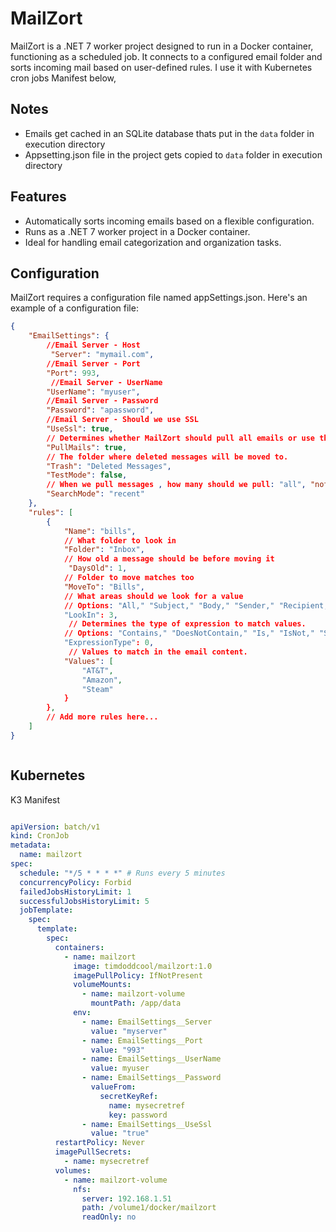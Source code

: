 # MailZort

MailZort is a .NET 7 worker project designed to run in a Docker container, functioning as a scheduled job. It connects to a configured email folder and sorts incoming mail based on user-defined rules. I use it with Kubernetes cron jobs Manifest below,

## Notes
- Emails get cached in an SQLite database thats put in the `data` folder in execution directory
- Appsetting.json file in the project gets copied to `data` folder in execution directory

## Features

- Automatically sorts incoming emails based on a flexible configuration.
- Runs as a .NET 7 worker project in a Docker container.
- Ideal for handling email categorization and organization tasks.


## Configuration

MailZort requires a configuration file named appSettings.json. Here's an example of a configuration file:

``` json
{
    "EmailSettings": {
        //Email Server - Host
         "Server": "mymail.com",
        //Email Server - Port
        "Port": 993,
         //Email Server - UserName
        "UserName": "myuser",
        //Email Server - Password
        "Password": "apassword",
        //Email Server - Should we use SSL
        "UseSsl": true,
        // Determines whether MailZort should pull all emails or use the email cache
        "PullMails": true,
        // The folder where deleted messages will be moved to.
        "Trash": "Deleted Messages",
        "TestMode": false,
        // When we pull messages , how many should we pull: "all", "not-seen", "recent"
        "SearchMode": "recent"
    },
    "rules": [
        {
            "Name": "bills",
            // What folder to look in
            "Folder": "Inbox",
            // How old a message should be before moving it
             "DaysOld": 1,
            // Folder to move matches too
            "MoveTo": "Bills",
            // What areas should we look for a value
            // Options: "All," "Subject," "Body," "Sender," "Recipient," "SenderEmail"
            "LookIn": 3,
             // Determines the type of expression to match values.
            // Options: "Contains," "DoesNotContain," "Is," "IsNot," "StartsWith," "EndsWith," "MatchesRegex," "DoesNotMatchRegex"
            "ExpressionType": 0,
             // Values to match in the email content.
            "Values": [
                "AT&T",
                "Amazon",
                "Steam"
            }
        },
        // Add more rules here...
    ]
}



```

## Kubernetes

K3 Manifest
``` yaml

apiVersion: batch/v1
kind: CronJob
metadata:
  name: mailzort
spec:
  schedule: "*/5 * * * *" # Runs every 5 minutes
  concurrencyPolicy: Forbid
  failedJobsHistoryLimit: 1
  successfulJobsHistoryLimit: 5
  jobTemplate:
    spec:
      template:
        spec:
          containers:
            - name: mailzort
              image: timdoddcool/mailzort:1.0
              imagePullPolicy: IfNotPresent
              volumeMounts:
                - name: mailzort-volume
                  mountPath: /app/data
              env:
                - name: EmailSettings__Server
                  value: "myserver"
                - name: EmailSettings__Port
                  value: "993"
                - name: EmailSettings__UserName
                  value: myuser
                - name: EmailSettings__Password
                  valueFrom:
                    secretKeyRef:
                      name: mysecretref
                      key: password
                - name: EmailSettings__UseSsl
                  value: "true"
          restartPolicy: Never
          imagePullSecrets:
            - name: mysecretref
          volumes:
            - name: mailzort-volume
              nfs:
                server: 192.168.1.51
                path: /volume1/docker/mailzort
                readOnly: no
```
